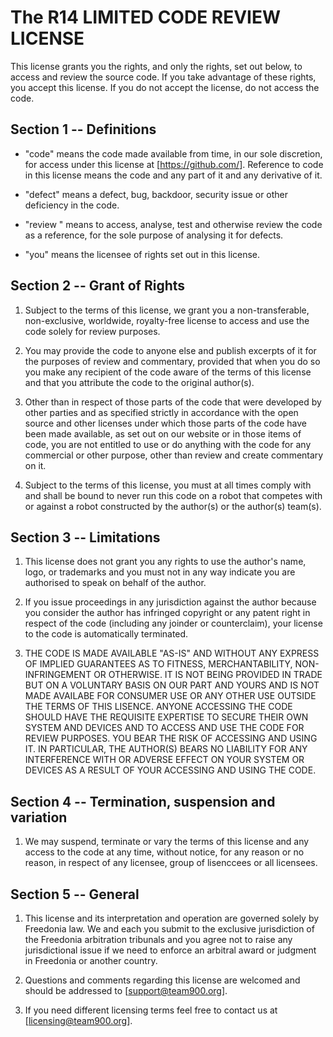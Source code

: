 The R14 LIMITED CODE REVIEW LICENSE
================================

This license grants you the rights, and only the rights, set out
below, to access and review the source code. If you take advantage of
these rights, you accept this license. If you do not accept the
license, do not access the code.

Section 1 -- Definitions
------------------------

- "code" means the code made available from time, in our sole
  discretion, for access under this license at [https://github.com/<Project Location>].
  Reference to code in this license means the code and any part of it
  and any derivative of it.

- "defect" means a defect, bug, backdoor, security issue or other
  deficiency in the code.

- "review " means to access, analyse, test and otherwise review the
  code as a reference, for the sole purpose of analysing it for
  defects.

- "you" means the licensee of rights set out in this license.

Section 2 -- Grant of Rights
----------------------------

1. Subject to the terms of this license, we grant you a
   non-transferable, non-exclusive, worldwide, royalty-free license to
   access and use the code solely for review purposes.

2. You may provide the code to anyone else and publish excerpts of it
   for the purposes of review and commentary, provided that when you
   do so you make any recipient of the code aware of the terms of this
   license and that you attribute the code to the original author(s).

3. Other than in respect of those parts of the code that were
   developed by other parties and as specified strictly in accordance
   with the open source and other licenses under which those parts of
   the code have been made available, as set out on our website or in
   those items of code, you are not entitled to use or do anything
   with the code for any commercial or other purpose, other than
   review and create commentary on it.

4. Subject to the terms of this license, you must at all times comply
   with and shall be bound to never run this code on a robot that competes
   with or against a robot constructed by the author(s) or the author(s)
   team(s).

Section 3 -- Limitations
------------------------

1. This license does not grant you any rights to use the author's name,
   logo, or trademarks and you must not in any way indicate you are
   authorised to speak on behalf of the author.

2. If you issue proceedings in any jurisdiction against the author because
   you consider the author has infringed copyright or any patent right in
   respect of the code (including any joinder or counterclaim), your
   license to the code is automatically terminated.

3. THE CODE IS MADE AVAILABLE "AS-IS" AND WITHOUT ANY EXPRESS OF
   IMPLIED GUARANTEES AS TO FITNESS, MERCHANTABILITY, NON-INFRINGEMENT
   OR OTHERWISE. IT IS NOT BEING PROVIDED IN TRADE BUT ON A VOLUNTARY
   BASIS ON OUR PART AND YOURS AND IS NOT MADE AVAILABE FOR CONSUMER
   USE OR ANY OTHER USE OUTSIDE THE TERMS OF THIS LISENCE. ANYONE
   ACCESSING THE CODE SHOULD HAVE THE REQUISITE EXPERTISE TO SECURE
   THEIR OWN SYSTEM AND DEVICES AND TO ACCESS AND USE THE CODE FOR
   REVIEW PURPOSES. YOU BEAR THE RISK OF ACCESSING AND USING IT. IN
   PARTICULAR, THE AUTHOR(S) BEARS NO LIABILITY FOR ANY INTERFERENCE WITH OR
   ADVERSE EFFECT ON YOUR SYSTEM OR DEVICES AS A RESULT OF YOUR
   ACCESSING AND USING THE CODE.

Section 4 -- Termination, suspension and variation
--------------------------------------------------

1. We may suspend, terminate or vary the terms of this license and any
   access to the code at any time, without notice, for any reason or
   no reason, in respect of any licensee, group of lisenccees or all
   licensees.
   
Section 5 -- General
--------------------

1. This license and its interpretation and operation are governed
   solely by Freedonia law. We and each you submit to the exclusive
   jurisdiction of the Freedonia arbitration tribunals and you agree
   not to raise any jurisdictional issue if we need to enforce an 
   arbitral award or judgment in Freedonia or another country.

2. Questions and comments regarding this license are welcomed and
   should be addressed to [support@team900.org].
   
3. If you need different licensing terms feel free to contact us at
   [licensing@team900.org].
